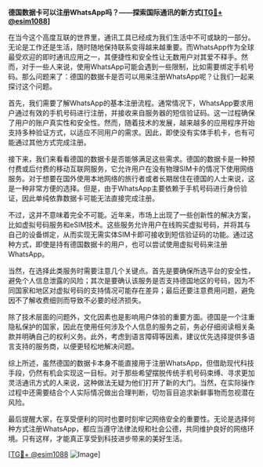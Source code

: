 **德国数据卡可以注册WhatsApp吗？——探索国际通讯的新方式[[TG💪+ @esim1088](https://t.me/s/esim1088)]**

在当今这个高度互联的世界里，通讯工具已经成为我们生活中不可或缺的一部分。无论是工作还是生活，随时随地保持联系变得越来越重要。而WhatsApp作为全球最受欢迎的即时通讯应用之一，其便捷性和安全性让无数用户对其爱不释手。然而，对于一些人来说，使用WhatsApp可能会遇到一些限制，比如需要绑定手机号码。那么问题来了：德国的数据卡是否可以用来注册WhatsApp呢？让我们一起来探讨这个问题。

首先，我们需要了解WhatsApp的基本注册流程。通常情况下，WhatsApp要求用户通过有效的手机号码进行注册，并接收来自服务器的短信验证码。这一过程确保了用户的账户真实性和安全性。然而，随着技术的发展，越来越多的应用程序开始支持多种验证方式，以适应不同用户的需求。因此，即使没有实体手机卡，也有可能通过其他方式完成注册。

接下来，我们来看看德国的数据卡是否能够满足这些需求。德国的数据卡是一种预付费或后付费的移动互联网服务，它允许用户在没有物理SIM卡的情况下使用网络服务。对于想要在国外使用本地网络的旅行者或者长期居住在德国的人士来说，这是一种非常方便的选择。但是，由于WhatsApp主要依赖于手机号码进行身份验证，因此单纯依靠数据卡可能无法直接完成注册。

不过，这并不意味着完全不可能。近年来，市场上出现了一些创新性的解决方案，比如虚拟号码服务和eSIM技术。这些服务允许用户在线购买虚拟号码，并将其与自己的设备绑定，从而实现无需实体SIM卡即可接收到短信验证码的功能。通过这种方式，即使是持有德国数据卡的用户，也可以尝试使用虚拟号码来注册WhatsApp。

当然，在选择此类服务时需要注意几个关键点。首先是要确保所选平台的安全性，避免个人信息泄露的风险；其次是要确认该服务是否支持德国地区的号码，因为不同国家和地区对虚拟号码的支持情况可能存在差异；最后还要注意费用问题，避免因不了解收费细则而导致不必要的经济损失。

除了技术层面的问题外，文化因素也是影响用户体验的重要方面。德国是一个注重隐私保护的国家，因此在使用任何涉及个人信息的服务之前，务必仔细阅读相关条款并明确自己的权利义务。此外，考虑到语言障碍等因素，建议优先选择提供多语言支持的服务商，以便更轻松地解决问题。

综上所述，虽然德国的数据卡本身不能直接用于注册WhatsApp，但借助现代科技手段，仍然有机会实现这一目标。对于那些希望摆脱传统手机号码束缚、寻求更加灵活通讯方式的人来说，这种做法无疑为他们打开了新的大门。当然，在实际操作过程中还需要结合个人实际情况做出合理判断，切勿盲目追求新鲜事物而忽视潜在风险。

最后提醒大家，在享受便利的同时也要时刻牢记网络安全的重要性。无论是选择何种方式注册WhatsApp，都应当遵守法律法规和社会公德，共同维护良好的网络环境。只有这样，才能真正享受到科技进步带来的美好生活。

[[TG💪+ @esim1088](https://t.me/s/esim1088) ![Image](https://i.postimg.cc/4NQfJmqS/Snipaste-2025-05-13-00-14-12.png)]